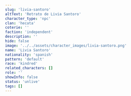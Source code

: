 ```yaml
---
slug: 'livia-santoro'
altText: 'Retrato de Livia Santoro'
character_type: 'npc'
clan: 'hecata'
coterie: ''
faction: 'independent'
description: ''
hide: false
image: '../../assets/character_images/livia-santoro.png'
name: 'Livia Santoro'
nationality: 'spanish'
pattern: 'default'
race: 'kindred'
related_characters: []
role: ''
showInfo: false
status: 'unlive'
tags: []
---
```

